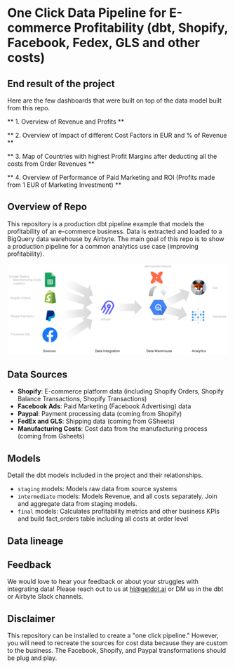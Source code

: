 # One Click Data Pipeline for E-commerce Profitability (dbt, Shopify, Facebook, Fedex, GLS and other costs)

## End result of the project

Here are the few dashboards that were built on top of the data model built from this repo. 

** 1. Overview of Revenue and Profits **

** 2. Overview of Impact of different Cost Factors in EUR and % of Revenue **

** 3. Map of Countries with highest Profit Margins after deducting all the costs from Order Revenues **

** 4. Overview of Performance of Paid Marketing and ROI (Profits made from 1 EUR of Marketing Investment) **



## Overview of Repo

This repository is a production dbt pipeline example that models the profitability of an e-commerce business. Data is extracted and loaded to a BigQuery data warehouse by Airbyte. 
The main goal of this repo is to show a production pipeline for a common analytics use case (improving profitability).

![Architecture](./architecture_profitability_usecase.png)

## Data Sources

- **Shopify**: E-commerce platform data (including  Shopify Orders, Shopify Balance Transactions, Shopify Transactions)
- **Facebook Ads**: Paid Marketing  (Facebook Advertising) data
- **Paypal**: Payment processing data (coming from Shopify)
- **FedEx and GLS**: Shipping data (coming from GSheets)
- **Manufacturing Costs**: Cost data from the manufacturing process (coming  from Gsheets)

## Models

Detail the dbt models included in the project and their relationships.

- `staging` models: Models raw data from source systems
- `intermediate` models: Models Revenue, and all costs separately. Join and aggregate data from staging models.
- `final` models: Calculates profitability metrics and other business KPIs and build fact_orders table including all costs at order level

## Data lineage 



## Feedback
We would love to hear your feedback or about your struggles with integrating data! 
Please reach out to us at hi@getdot.ai or DM us in the dbt or Airbyte Slack channels.

## Disclaimer

This repository can be installed to create a "one click pipeline." However, you will need to recreate the sources for cost data because they are custom to the business. The Facebook, Shopify, and Paypal transformations should be plug and play.
